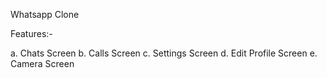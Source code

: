 Whatsapp Clone

Features:-

  a. Chats Screen
  b. Calls Screen
  c. Settings Screen
  d. Edit Profile Screen
  e. Camera Screen
